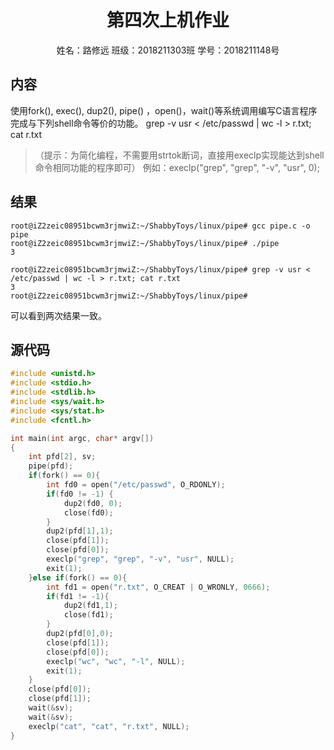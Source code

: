 <h1 align="center">第四次上机作业</h1>
<p align="center">姓名：路修远 班级：2018211303班 学号：2018211148号</p>

## 内容

使用fork(), exec(), dup2(), pipe() ，open()，wait()等系统调用编写C语言程序完成与下列shell命令等价的功能。
grep -v usr < /etc/passwd | wc -l > r.txt; cat r.txt 
> （提示：为简化编程，不需要用strtok断词，直接用execlp实现能达到shell命令相同功能的程序即可）
> 例如：execlp("grep", "grep", "-v", "usr", 0);

## 结果

```shell
root@iZ2zeic08951bcwm3rjmwiZ:~/ShabbyToys/linux/pipe# gcc pipe.c -o pipe
root@iZ2zeic08951bcwm3rjmwiZ:~/ShabbyToys/linux/pipe# ./pipe
3

root@iZ2zeic08951bcwm3rjmwiZ:~/ShabbyToys/linux/pipe# grep -v usr < /etc/passwd | wc -l > r.txt; cat r.txt 
3
root@iZ2zeic08951bcwm3rjmwiZ:~/ShabbyToys/linux/pipe# 
```
可以看到两次结果一致。

## 源代码

```C
#include <unistd.h>
#include <stdio.h>
#include <stdlib.h>
#include <sys/wait.h>
#include <sys/stat.h>
#include <fcntl.h>

int main(int argc, char* argv[])
{
    int pfd[2], sv;
    pipe(pfd);
    if(fork() == 0){
        int fd0 = open("/etc/passwd", O_RDONLY);
        if(fd0 != -1) {
            dup2(fd0, 0);
            close(fd0);
        }
        dup2(pfd[1],1);
        close(pfd[1]);
        close(pfd[0]);
        execlp("grep", "grep", "-v", "usr", NULL);
        exit(1);
    }else if(fork() == 0){
        int fd1 = open("r.txt", O_CREAT | O_WRONLY, 0666);
        if(fd1 != -1){
            dup2(fd1,1);
            close(fd1);
        }
        dup2(pfd[0],0);
        close(pfd[1]);
        close(pfd[0]);
        execlp("wc", "wc", "-l", NULL);
        exit(1);
    }
    close(pfd[0]);
    close(pfd[1]);
    wait(&sv);
    wait(&sv);
    execlp("cat", "cat", "r.txt", NULL);
}
```